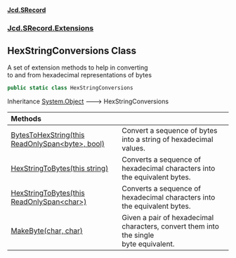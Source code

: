 #### [Jcd.SRecord](index.md 'index')
### [Jcd.SRecord.Extensions](Jcd.SRecord.Extensions.md 'Jcd.SRecord.Extensions')

## HexStringConversions Class

A set of extension methods to help in converting  
to and from hexadecimal representations of bytes

```csharp
public static class HexStringConversions
```

Inheritance [System.Object](https://docs.microsoft.com/en-us/dotnet/api/System.Object 'System.Object') &#129106; HexStringConversions

| Methods | |
| :--- | :--- |
| [BytesToHexString(this ReadOnlySpan&lt;byte&gt;, bool)](Jcd.SRecord.Extensions.HexStringConversions.BytesToHexString(thisSystem.ReadOnlySpan_byte_,bool).md 'Jcd.SRecord.Extensions.HexStringConversions.BytesToHexString(this System.ReadOnlySpan<byte>, bool)') | Convert a sequence of bytes into a string of hexadecimal values. |
| [HexStringToBytes(this string)](Jcd.SRecord.Extensions.HexStringConversions.HexStringToBytes(thisstring).md 'Jcd.SRecord.Extensions.HexStringConversions.HexStringToBytes(this string)') | Converts a sequence of hexadecimal characters into the equivalent bytes. |
| [HexStringToBytes(this ReadOnlySpan&lt;char&gt;)](Jcd.SRecord.Extensions.HexStringConversions.HexStringToBytes(thisSystem.ReadOnlySpan_char_).md 'Jcd.SRecord.Extensions.HexStringConversions.HexStringToBytes(this System.ReadOnlySpan<char>)') | Converts a sequence of hexadecimal characters into the equivalent bytes. |
| [MakeByte(char, char)](Jcd.SRecord.Extensions.HexStringConversions.MakeByte(char,char).md 'Jcd.SRecord.Extensions.HexStringConversions.MakeByte(char, char)') | Given a pair of hexadecimal characters, convert them into the single<br/>byte equivalent. |
